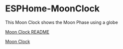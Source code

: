 # ESPHome-MoonClock
 This Moon Clock shows the Moon Phase using a globe

[Moon Clock README](./ESP-Moon-Clock.md)

[Moon Clock](./NewMoon.png)
